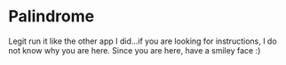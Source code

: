 # Palindrome
Legit run it like the other app I did...if you are looking for instructions, I do not know why you are here.
Since you are here, have a smiley face :)

